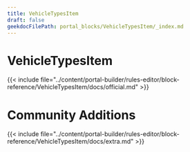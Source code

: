 ```yaml
---
title: VehicleTypesItem
draft: false
geekdocFilePath: portal_blocks/VehicleTypesItem/_index.md
---
```

# VehicleTypesItem
{{< include file="../content/portal-builder/rules-editor/block-reference/VehicleTypesItem/docs/official.md" >}}

# Community Additions

{{< include file="../content/portal-builder/rules-editor/block-reference/VehicleTypesItem/docs/extra.md" >}}